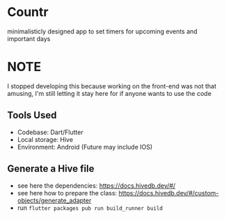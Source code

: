 # Countr
minimalisticly designed app to set timers for upcoming events and important days

# NOTE
I stopped developing this because working on the front-end was not that amusing, I'm still letting it stay here for if anyone wants to use the code   

## Tools Used
- Codebase: Dart/Flutter
- Local storage: Hive
- Environment: Android (Future may include IOS)

## Generate a Hive file
 - see here the dependencies: https://docs.hivedb.dev/#/
 - see here how to prepare the class: https://docs.hivedb.dev/#/custom-objects/generate_adapter
 - run `flutter packages pub run build_runner build`
